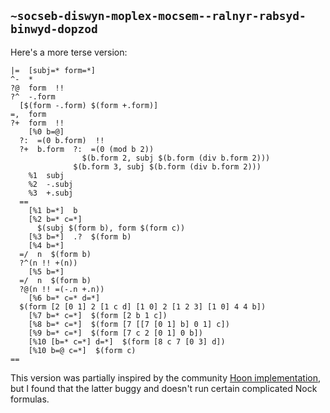 ## `~socseb-diswyn-moplex-mocsem--ralnyr-rabsyd-binwyd-dopzod`
Here's a more terse version:

```
|=  [subj=* form=*]
^-  *
?@  form  !!
?^  -.form
  [$(form -.form) $(form +.form)]
=,  form
?+  form  !!
    [%0 b=@]
  ?:  =(0 b.form)  !!
  ?+  b.form  ?:  =(0 (mod b 2))
                $(b.form 2, subj $(b.form (div b.form 2)))
              $(b.form 3, subj $(b.form (div b.form 2)))
    %1  subj
    %2  -.subj
    %3  +.subj
  ==
    [%1 b=*]  b
    [%2 b=* c=*]
      $(subj $(form b), form $(form c))
    [%3 b=*]  .?  $(form b)
    [%4 b=*]
  =/  n  $(form b)
  ?^(n !! +(n))
    [%5 b=*]
  =/  n  $(form b)
  ?@(n !! =(-.n +.n))
    [%6 b=* c=* d=*]
  $(form [2 [0 1] 2 [1 c d] [1 0] 2 [1 2 3] [1 0] 4 4 b])
    [%7 b=* c=*]  $(form [2 b 1 c])
    [%8 b=* c=*]  $(form [7 [[7 [0 1] b] 0 1] c])
    [%9 b=* c=*]  $(form [7 c 2 [0 1] 0 b])
    [%10 [b=* c=*] d=*]  $(form [8 c 7 [0 3] d])
    [%10 b=@ c=*]  $(form c)
==
```

This version was partially inspired by the community [Hoon implementation](https://urbit.org/docs/nock/implementations/hoon/), but I found that the latter buggy and doesn't run certain complicated Nock formulas.